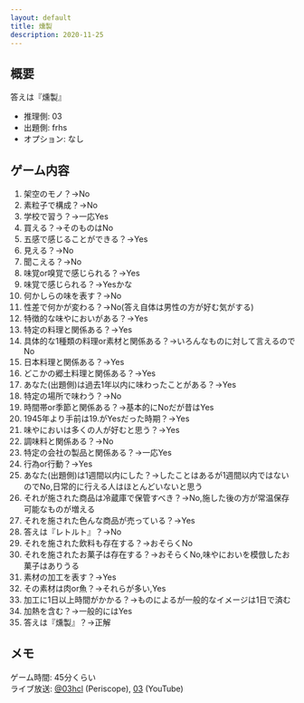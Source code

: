 ```yaml
---
layout: default
title: 燻製
description: 2020-11-25
---
```


## 概要

答えは『燻製』

- 推理側: 03
- 出題側: frhs
- オプション: なし

## ゲーム内容

1. 架空のモノ？→No
2. 素粒子で構成？→No
3. 学校で習う？→一応Yes
4. 買える？→そのものはNo
5. 五感で感じることができる？→Yes
6. 見える？→No
7. 聞こえる？→No
8. 味覚or嗅覚で感じられる？→Yes
9. 味覚で感じられる？→Yesかな
10. 何かしらの味を表す？→No
11. 性差で何かが変わる？→No(答え自体は男性の方が好む気がする)
12. 特徴的な味やにおいがある？→Yes
13. 特定の料理と関係ある？→Yes
14. 具体的な1種類の料理or素材と関係ある？→いろんなものに対して言えるのでNo
15. 日本料理と関係ある？→Yes
16. どこかの郷土料理と関係ある？→Yes
17. あなた(出題側)は過去1年以内に味わったことがある？→Yes
18. 特定の場所で味わう？→No
19. 時間帯or季節と関係ある？→基本的にNoだが昔はYes
20. 1945年より手前は19.がYesだった時期？→Yes
21. 味やにおいは多くの人が好むと思う？→Yes
22. 調味料と関係ある？→No
23. 特定の会社の製品と関係ある？→一応Yes
24. 行為or行動？→Yes
25. あなた(出題側)は1週間以内にした？→したことはあるが1週間以内ではないのでNo,日常的に行える人はほとんどいないと思う
26. それが施された商品は冷蔵庫で保管すべき？→No,施した後の方が常温保存可能なものが増える
27. それを施された色んな商品が売っている？→Yes
28. 答えは『レトルト』？→No
29. それを施された飲料も存在する？→おそらくNo
30. それを施されたお菓子は存在する？→おそらくNo,味やにおいを模倣したお菓子はありうる
31. 素材の加工を表す？→Yes
32. その素材は肉or魚？→それらが多い,Yes
33. 加工に1日以上時間がかかる？→ものによるが一般的なイメージは1日で済む
34. 加熱を含む？→一般的にはYes
35. 答えは『燻製』？→正解

## メモ

ゲーム時間: 45分くらい  
ライブ放送: [@03hcl](https://www.periscope.tv/03hcl/1eaKbnkmeeeKX) (Periscope), [03](https://youtu.be/ENNQVgYka94) (YouTube)

